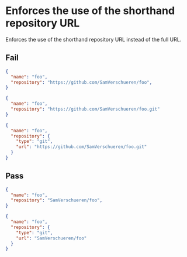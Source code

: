 # Enforces the use of the shorthand repository URL

Enforces the use of the shorthand repository URL instead of the full URL.

## Fail

```json
{
  "name": "foo",
  "repository": "https://github.com/SamVerschueren/foo",
}
```

```json
{
  "name": "foo",
  "repository": "https://github.com/SamVerschueren/foo.git"
}
```

```json
{
  "name": "foo",
  "repository": {
    "type": "git",
    "url": "https://github.com/SamVerschueren/foo.git"
  }
}
```


## Pass

```json
{
  "name": "foo",
  "repository": "SamVerschueren/foo",
}
```

```json
{
  "name": "foo",
  "repository": {
    "type": "git",
    "url": "SamVerschueren/foo"
  }
}
```

